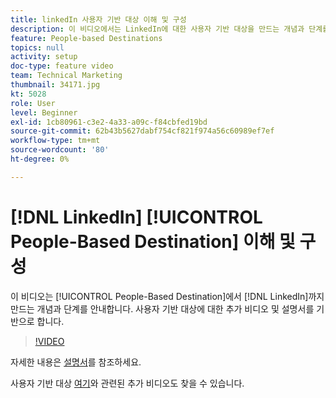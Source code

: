 ```yaml
---
title: linkedIn 사용자 기반 대상 이해 및 구성
description: 이 비디오에서는 LinkedIn에 대한 사용자 기반 대상을 만드는 개념과 단계를 안내합니다. 사용자 기반 대상에 대한 추가 비디오 및 설명서를 기반으로 합니다.
feature: People-based Destinations
topics: null
activity: setup
doc-type: feature video
team: Technical Marketing
thumbnail: 34171.jpg
kt: 5028
role: User
level: Beginner
exl-id: 1cb80961-c3e2-4a33-a09c-f84cbfed19bd
source-git-commit: 62b43b5627dabf754cf821f974a56c60989ef7ef
workflow-type: tm+mt
source-wordcount: '80'
ht-degree: 0%

---
```


# [!DNL LinkedIn] [!UICONTROL People-Based Destination] 이해 및 구성

이 비디오는 [!UICONTROL People-Based Destination]에서 [!DNL LinkedIn]까지 만드는 개념과 단계를 안내합니다. 사용자 기반 대상에 대한 추가 비디오 및 설명서를 기반으로 합니다.

>[!VIDEO](https://video.tv.adobe.com/v/34171/?quality=12)

자세한 내용은 [설명서](https://experienceleague.adobe.com/docs/audience-manager/user-guide/features/destinations/people-based/people-based-destinations-overview.html?lang=ko)를 참조하세요.

사용자 기반 대상 [여기](https://adobe.ly/aamlearnpbd)와 관련된 추가 비디오도 찾을 수 있습니다.

